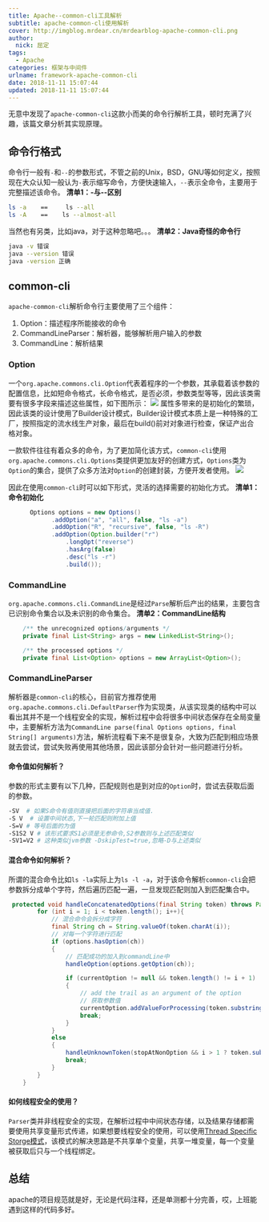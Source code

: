 ```yaml
---
title: Apache--common-cli工具解析
subtitle: apache-common-cli使用解析
cover: http://imgblog.mrdear.cn/mrdearblog-apache-common-cli.png
author: 
  nick: 屈定
tags:
  - Apache
categories: 框架与中间件
urlname: framework-apache-common-cli
date: 2018-11-11 15:07:44
updated: 2018-11-11 15:07:44
---
```


无意中发现了`apache-common-cli`这款小而美的命令行解析工具，顿时充满了兴趣，该篇文章分析其实现原理。

## 命令行格式
命令行一般有`-`和`--`的参数形式，不管之前的Unix，BSD，GNU等如何定义，按照现在大众认知一般认为`-`表示缩写命令，方便快速输入，`--`表示全命令，主要用于完整描述该命令。
**清单1：-与--区别**
```sh
ls -a    ==     ls --all
ls -A    ==    ls --almost-all
```
当然也有另类，比如java，对于这种忽略吧。。。
**清单2：Java奇怪的命令行**
```sh
java -v 错误
java --version 错误
java -version 正确
```

## common-cli
`apache-common-cli`解析命令行主要使用了三个组件：
1. Option：描述程序所能接收的命令
2. CommandLineParser：解析器，能够解析用户输入的参数
3. CommandLine：解析结果


### Option
一个`org.apache.commons.cli.Option`代表着程序的一个参数，其承载着该参数的配置信息，比如短命令格式，长命令格式，是否必须，参数类型等等，因此该类需要有很多字段来描述这些属性，如下图所示：
![](http://imgblog.mrdear.cn/1541832617.png?imageMogr2/thumbnail/!100p)
属性多带来的是初始化的繁琐，因此该类的设计使用了Builder设计模式，Builder设计模式本质上是一种特殊的工厂，按照指定的流水线生产对象，最后在build()前对对象进行检查，保证产出合格对象。

一款软件往往有着众多的命令，为了更加简化该方式，`common-cli`使用`org.apache.commons.cli.Options`类提供更加友好的创建方式，`Options`类为`Option`的集合，提供了众多方法对`Option`的创建封装，方便开发者使用。
![](http://imgblog.mrdear.cn/1541833486.png?imageMogr2/thumbnail/!100p)

因此在使用`common-cli`时可以如下形式，灵活的选择需要的初始化方式。
**清单1：命令初始化**
```java
      Options options = new Options()
            .addOption("a", "all", false, "ls -a")
            .addOption("R", "recursive", false, "ls -R")
            .addOption(Option.builder("r")
                .longOpt("reverse")
                .hasArg(false)
                .desc("ls -r")
                .build());
```

### CommandLine
`org.apache.commons.cli.CommandLine`是经过`Parse`解析后产出的结果，主要包含已识别命令集合以及未识别的命令集合。
**清单2：CommandLine结构**
```java
    /** the unrecognized options/arguments */
    private final List<String> args = new LinkedList<String>();

    /** the processed options */
    private final List<Option> options = new ArrayList<Option>();
```

### CommandLineParser
解析器是`common-cli`的核心，目前官方推荐使用`org.apache.commons.cli.DefaultParser`作为实现类，从该实现类的结构中可以看出其并不是一个线程安全的实现，解析过程中会将很多中间状态保存在全局变量中，主要解析方法为`CommandLine parse(final Options options, final String[] arguments)`方法，解析流程看下来不是很复杂，大致为匹配到相应场景就去尝试，尝试失败再使用其他场景，因此该部分会针对一些问题进行分析。

#### 命令值如何解析？
参数的形式主要有以下几种，匹配规则也是到对应的`Option`时，尝试去获取后面的参数。
```sh
-SV  # 如果S命令有值则直接把后面的字符串当成值.
-S V  # 设置中间状态,下一轮匹配则附加上值
-S=V # 等号后面的为值
-S1S2 V # 该形式要求S1必须是无参命令,S2参数则与上述匹配类似
-SV1=V2 # 这种类似jvm参数 -DskipTest=true,忽略-D与上述类似
```

#### 混合命令如何解析？
所谓的混合命令比如`ls -la`实际上为`ls -l -a`，对于该命令解析`common-cli`会把参数拆分成单个字符，然后遍历匹配一遍，一旦发现匹配则加入到匹配集合中。
```java
 protected void handleConcatenatedOptions(final String token) throws ParseException{
        for (int i = 1; i < token.length(); i++){
            // 混合命令会拆分成字符
            final String ch = String.valueOf(token.charAt(i));
            // 对每一个字符进行匹配
            if (options.hasOption(ch))
            {
                // 匹配成功的加入到commandLine中
                handleOption(options.getOption(ch));

                if (currentOption != null && token.length() != i + 1)
                {
                    // add the trail as an argument of the option
                    // 获取参数值
                    currentOption.addValueForProcessing(token.substring(i + 1));
                    break;
                }
            }
            else
            {
                handleUnknownToken(stopAtNonOption && i > 1 ? token.substring(i) : token);
                break;
            }
        }
    }
```

#### 如何线程安全的使用？
`Parser`类并非线程安全的实现，在解析过程中中间状态存储，以及结果存储都需要使用共享变量形式传递，如果想要线程安全的使用，可以使用[Thread Specific Storge模式](https://mrdear.cn/2018/05/20/experience/parallel_design_patterns--thread_specific_storge/)，该模式的解决思路是不共享单个变量，共享一堆变量，每一个变量被获取后只与一个线程绑定。

## 总结
apache的项目规范就是好，无论是代码注释，还是单测都十分完善，哎，上班能遇到这样的代码多好。